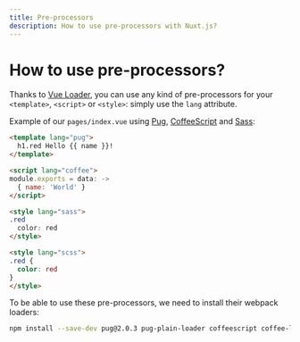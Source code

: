 ```yaml
---
title: Pre-processors
description: How to use pre-processors with Nuxt.js?
---
```


# How to use pre-processors?

Thanks to [Vue Loader](http://vue-loader.vuejs.org/en/configurations/pre-processors.html), you can use any kind of pre-processors for your `<template>`, `<script>` or `<style>`: simply use the `lang` attribute.

Example of our `pages/index.vue` using [Pug](https://github.com/pugjs/pug), [CoffeeScript](http://coffeescript.org) and [Sass](http://sass-lang.com/):

```html
<template lang="pug">
  h1.red Hello {{ name }}!
</template>

<script lang="coffee">
module.exports = data: ->
  { name: 'World' }
</script>

<style lang="sass">
.red
  color: red
</style>

<style lang="scss">
.red {
  color: red
}
</style>
```

To be able to use these pre-processors, we need to install their webpack loaders:

```bash
npm install --save-dev pug@2.0.3 pug-plain-loader coffeescript coffee-loader node-sass sass-loader
```
